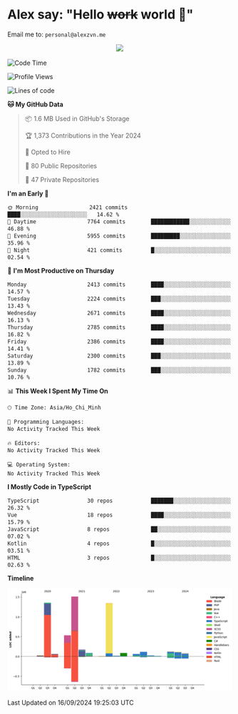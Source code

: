 # Alex say: "Hello ~~work~~ world 🐾"
Email me to: `personal@alexzvn.me`


<p align=center>
  <a href="https://skillicons.dev">
    <img src="https://skillicons.dev/icons?i=ts,js,php,nodejs,bun,vue,nuxt,react,svelte,tauri,laravel,rust,mongodb,docker,electron,redis,rabbitmq,tailwind,git,cloudflare,elysia,mysql,nginx,rollupjs,sentry,ubuntu,yarn,html,css,vite" />
  </a>
</p>

<!--START_SECTION:waka-->
![Code Time](http://img.shields.io/badge/Code%20Time-1%2C066%20hrs%2055%20mins-blue)

![Profile Views](http://img.shields.io/badge/Profile%20Views-0-blue)

![Lines of code](https://img.shields.io/badge/From%20Hello%20World%20I%27ve%20Written-5.7%20million%20lines%20of%20code-blue)

**🐱 My GitHub Data** 

> 📦 1.6 MB Used in GitHub's Storage 
 > 
> 🏆 1,373 Contributions in the Year 2024
 > 
> 💼 Opted to Hire
 > 
> 📜 80 Public Repositories 
 > 
> 🔑 47 Private Repositories 
 > 
**I'm an Early 🐤** 

```text
🌞 Morning                2421 commits        ████░░░░░░░░░░░░░░░░░░░░░   14.62 % 
🌆 Daytime                7764 commits        ████████████░░░░░░░░░░░░░   46.88 % 
🌃 Evening                5955 commits        █████████░░░░░░░░░░░░░░░░   35.96 % 
🌙 Night                  421 commits         █░░░░░░░░░░░░░░░░░░░░░░░░   02.54 % 
```
📅 **I'm Most Productive on Thursday** 

```text
Monday                   2413 commits        ████░░░░░░░░░░░░░░░░░░░░░   14.57 % 
Tuesday                  2224 commits        ███░░░░░░░░░░░░░░░░░░░░░░   13.43 % 
Wednesday                2671 commits        ████░░░░░░░░░░░░░░░░░░░░░   16.13 % 
Thursday                 2785 commits        ████░░░░░░░░░░░░░░░░░░░░░   16.82 % 
Friday                   2386 commits        ████░░░░░░░░░░░░░░░░░░░░░   14.41 % 
Saturday                 2300 commits        ███░░░░░░░░░░░░░░░░░░░░░░   13.89 % 
Sunday                   1782 commits        ███░░░░░░░░░░░░░░░░░░░░░░   10.76 % 
```


📊 **This Week I Spent My Time On** 

```text
🕑︎ Time Zone: Asia/Ho_Chi_Minh

💬 Programming Languages: 
No Activity Tracked This Week

🔥 Editors: 
No Activity Tracked This Week

💻 Operating System: 
No Activity Tracked This Week
```

**I Mostly Code in TypeScript** 

```text
TypeScript               30 repos            ███████░░░░░░░░░░░░░░░░░░   26.32 % 
Vue                      18 repos            ████░░░░░░░░░░░░░░░░░░░░░   15.79 % 
JavaScript               8 repos             ██░░░░░░░░░░░░░░░░░░░░░░░   07.02 % 
Kotlin                   4 repos             █░░░░░░░░░░░░░░░░░░░░░░░░   03.51 % 
HTML                     3 repos             █░░░░░░░░░░░░░░░░░░░░░░░░   02.63 % 
```



**Timeline**

![Lines of Code chart](https://raw.githubusercontent.com/alexzvn/alexzvn/main/assets/bar_graph.png)


 Last Updated on 16/09/2024 19:25:03 UTC
<!--END_SECTION:waka-->
